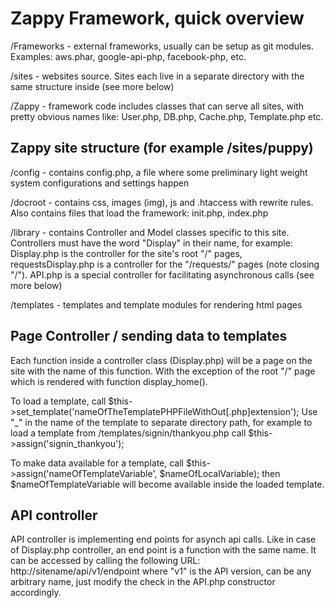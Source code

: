 Zappy Framework, quick overview
===============================

/Frameworks - external frameworks, usually can be setup as git modules. Examples: aws.phar, google-api-php, facebook-php, etc.

/sites - websites source. Sites each live in a separate directory with the same structure inside (see more below)

/Zappy - framework code includes classes that can serve all sites, with pretty obvious names like: User.php, DB.php, Cache.php, Template.php etc.



Zappy site structure (for example /sites/puppy)
-----------------------------------------------

/config - contains config.php, a file where some preliminary light weight system configurations and settings happen

/docroot - contains css, images (img), js and .htaccess with rewrite rules. Also contains files that load the framework: init.php, index.php

/library - contains Controller and Model classes specific to this site. Controllers must have the word "Display" in their name, for example: Display.php is the controller for the site's root "/" pages, requestsDisplay.php is a controller for the "/requests/" pages (note closing "/"). API.php is a special controller for facilitating asynchronous calls (see more below)

/templates - templates and template modules for rendering html pages


Page Controller / sending data to templates
-------------------------------------------------------------

Each function inside a controller class (Display.php) will be a page on the site with the name of this function. With the exception of the root "/" page which is rendered with function display_home().

To load a template, call $this->set_template('nameOfTheTemplatePHPFileWithOut[.php]extension'); Use "_" in the name of the template to separate directory path, for example to load a template from /templates/signin/thankyou.php call $this->assign('signin_thankyou');

To make data available for a template, call $this->assign('nameOfTemplateVariable', $nameOfLocalVariable); then $nameOfTemplateVariable will become available inside the loaded template.


API controller
--------------
API controller is implementing end points for asynch api calls. Like in case of Display.php controller, an end point is a function with the same name. It can be accessed by calling the following URL: http://sitename/api/v1/endpoint where "v1" is the API version, can be any arbitrary name, just modify the check in the API.php constructor accordingly.